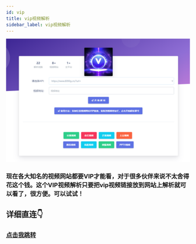 ```yaml
---
id: vip
title: vip视频解析
sidebar_label: vip视频解析
---
```


![](vip.png)

### 现在各大知名的视频网站都要VIP才能看，对于很多伙伴来说不太舍得花这个钱。这个VIP视频解析只要把vip视频链接放到网站上解析就可以看了，很方便。可以试试！


## 详细直连👇
### [点击我跳转](https://vip-phi.vercel.app/)




